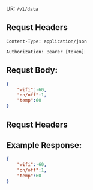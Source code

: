 UR: `/v1/data`

## Requst Headers
`Content-Type: application/json`

`Authorization: Bearer [token]`

## Requst Body:
```json
{
	"wifi":-60,
	"on/off":1,
	"temp":60
}
```

## Requst Headers


## Example Response:
```json
{
	"wifi":-60,
	"on/off":1,
	"temp":60
}
```